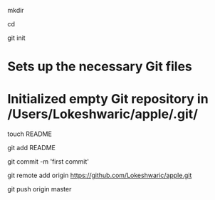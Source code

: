 mkdir 

cd

git init
# Sets up the necessary Git files
# Initialized empty Git repository in /Users/Lokeshwaric/apple/.git/

touch README


git add README

git commit -m 'first commit'

git remote add origin https://github.com/Lokeshwaric/apple.git

git push origin master


